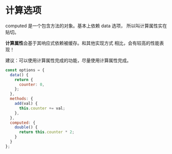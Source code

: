
# 计算选项

computed 是一个包含方法的对象。基本上依赖 data 选项，
所以叫计算属性实在贴切。

**计算属性**会基于其响应式依赖被缓存。和其他实现方式
相比，会有较高的性能表现！

建议：可以使用计算属性完成的功能，尽量使用计算属性完成。

```js {all|12-17}
const options = {
  data() {
    return {
      counter: 0,
    };
  },
  methods: {
    add(val) {
      this.counter += val;
    },
  },
  computed: {
    double() {
      return this.counter * 2;
    }
  }
};
```
